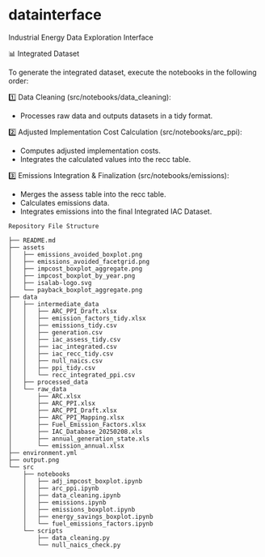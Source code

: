 # datainterface
Industrial Energy Data Exploration Interface

📊 Integrated Dataset

To generate the integrated dataset, execute the notebooks in the following order:

1️⃣ Data Cleaning (src/notebooks/data_cleaning):
* Processes raw data and outputs datasets in a tidy format.

2️⃣ Adjusted Implementation Cost Calculation (src/notebooks/arc_ppi):
* Computes adjusted implementation costs.
* Integrates the calculated values into the recc table.

3️⃣ Emissions Integration & Finalization (src/notebooks/emissions):
* Merges the assess table into the recc table.
* Calculates emissions data.
* Integrates emissions into the final Integrated IAC Dataset.

```
Repository File Structure

├── README.md
├── assets
│   ├── emissions_avoided_boxplot.png
│   ├── emissions_avoided_facetgrid.png
│   ├── impcost_boxplot_aggregate.png
│   ├── impcost_boxplot_by_year.png
│   ├── isalab-logo.svg
│   └── payback_boxplot_aggregate.png
├── data
│   ├── intermediate_data
│   │   ├── ARC_PPI_Draft.xlsx
│   │   ├── emission_factors_tidy.xlsx
│   │   ├── emissions_tidy.csv
│   │   ├── generation.csv
│   │   ├── iac_assess_tidy.csv
│   │   ├── iac_integrated.csv
│   │   ├── iac_recc_tidy.csv
│   │   ├── null_naics.csv
│   │   ├── ppi_tidy.csv
│   │   └── recc_integrated_ppi.csv
│   ├── processed_data
│   └── raw_data
│       ├── ARC.xlsx
│       ├── ARC_PPI.xlsx
│       ├── ARC_PPI_Draft.xlsx
│       ├── ARC_PPI_Mapping.xlsx
│       ├── Fuel_Emission_Factors.xlsx
│       ├── IAC_Database_20250208.xls
│       ├── annual_generation_state.xls
│       └── emission_annual.xlsx
├── environment.yml
├── output.png
└── src
    ├── notebooks
    │   ├── adj_impcost_boxplot.ipynb
    │   ├── arc_ppi.ipynb
    │   ├── data_cleaning.ipynb
    │   ├── emissions.ipynb
    │   ├── emissions_boxplot.ipynb
    │   ├── energy_savings_boxplot.ipynb
    │   └── fuel_emissions_factors.ipynb
    └── scripts
        ├── data_cleaning.py
        └── null_naics_check.py
```